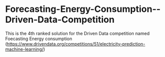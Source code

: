 # Forecasting-Energy-Consumption--Driven-Data-Competition

This is the 4th ranked solution for the Driven Data competition named Foecasting Energy consumption (https://www.drivendata.org/competitions/51/electricity-prediction-machine-learning/)
